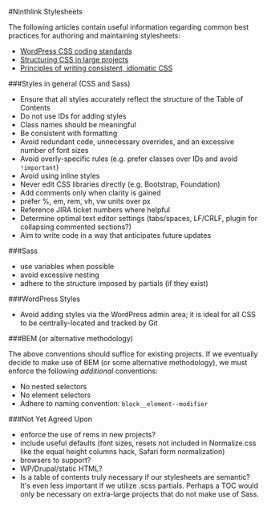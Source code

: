 #Ninthlink Stylesheets

The following articles contain useful information regarding common best practices for authoring and maintaining stylesheets:

* [WordPress CSS coding standards](https://make.wordpress.org/core/handbook/best-practices/coding-standards/css/)
* [Structuring CSS in large projects](https://medium.com/peergrade-io/structuring-css-in-large-projects-37f1695f5ec8#.7f42jl9ke)
* [Principles of writing consistent, idiomatic CSS](https://github.com/necolas/idiomatic-css)

###Styles in general (CSS and Sass)

* Ensure that all styles accurately reflect the structure of the Table of Contents
* Do not use IDs for adding styles
* Class names should be meaningful
* Be consistent with formatting
* Avoid redundant code, unnecessary overrides, and an excessive number of font sizes
* Avoid overly-specific rules (e.g. prefer classes over IDs and avoid `!important`)
* Avoid using inline styles
* Never edit CSS libraries directly (e.g. Bootstrap, Foundation)
* Add comments only when clarity is gained
* prefer %, em, rem, vh, vw units over px
* Reference JIRA ticket numbers where helpful
* Determine optimal text editor settings (tabs/spaces, LF/CRLF, plugin for collapsing commented sections?)
* Aim to write code in a way that anticipates future updates

###Sass
* use variables when possible
* avoid excessive nesting
* adhere to the structure imposed by partials (if they exist)

###WordPress Styles
* Avoid adding styles via the WordPress admin area; it is ideal for all CSS to be centrally-located and tracked by Git

###BEM (or alternative methodology)

The above conventions should suffice for existing projects. If we eventually decide to make use of BEM (or some alternative methodology), we must enforce the following *additional* conventions:

* No nested selectors
* No element selectors
* Adhere to naming convention: `block__element--modifier`

###Not Yet Agreed Upon
* enforce the use of rems in new projects?
* include useful defaults (font sizes, resets not included in Normalize.css like the equal height columns hack, Safari form normalization)
* browsers to support?
* WP/Drupal/static HTML?
* Is a table of contents truly necessary if our stylesheets are semantic? It's even less important if we utilize .scss partials. Perhaps a TOC would only be necessary on extra-large projects that do not make use of Sass.
